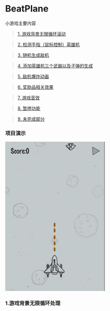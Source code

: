 # BeatPlane
  小游戏主要内容
  
> [1. 游戏背景无限循环滚动]() 

> [2. 检测手指（鼠标控制）英雄机]() 

> [3. 随机生成敌机]() 

> [4. 添加英雄机三个武器以及子弹的生成]() 

> [5. 敌机爆炸动画]() 

> [6. 奖励品相关效果]() 

> [7. 游戏音效]() 

> [8. 暂停功能]() 

> [9. 未完成部分]()


### 项目演示
  ![游戏演示](https://github.com/Qsr9504/BeatPlane/blob/master/gif/demo.gif) 
   
### 1.游戏背景无限循环处理
